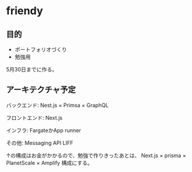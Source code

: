 # friendy

## 目的

- ポートフォリオづくり
- 勉強用

5月30日までに作る。

## アーキテクチャ予定

バックエンド:  Nest.js × Primsa × GraphQL

フロントエンド: Next.js

インフラ: FargateかApp runner

その他: Messaging API LIFF


↑の構成はお金がかかるので、勉強で作りきったあとは、 Next.js × prisma × PlanetScale × Amplify 構成にする。

